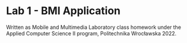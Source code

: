 # Lab 1 - BMI Application

Written as Mobile and Multimedia Laboratory class homework under the Applied Computer Science II program, Politechnika Wrocławska 2022.